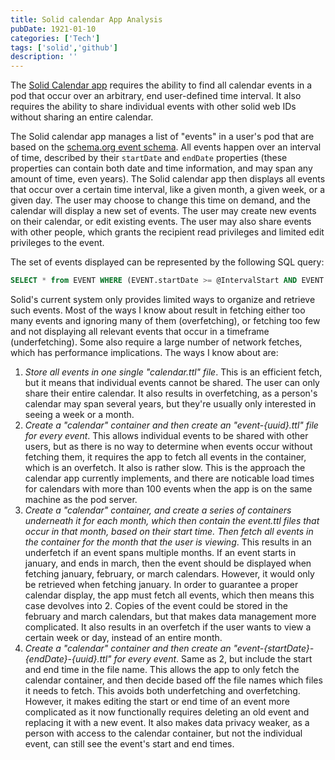```yaml
---
title: Solid calendar App Analysis
pubDate: 1921-01-10
categories: ['Tech']
tags: ['solid','github']
description: ''
---
```


The [Solid Calendar app](https://github.com/timbot1789/solid-calendar) requires the ability to find all calendar events in a pod that occur over an arbitrary, end user-defined time interval. It also requires the ability to share individual events with other solid web IDs without sharing an entire calendar.

The Solid calendar app manages a list of "events" in a user's pod that are based on the [schema.org event schema](https://schema.org/Event). All events happen over an interval of time, described by their `startDate` and `endDate` properties (these properties can contain both date and time information, and may span any amount of time, even years). The Solid calendar app then displays all events that occur over a certain time interval, like a given month, a given week, or a given day. The user may choose to change this time on demand, and the calendar will display a new set of events. The user may create new events on their calendar, or edit existing events. The user may also share events with other people, which grants the recipient read privileges and limited edit privileges to the event.

The set of events displayed can be represented by the following SQL query:

```SQL
SELECT * from EVENT WHERE (EVENT.startDate >= @IntervalStart AND EVENT.startDate <= @IntervalEnd) OR (EVENT.endDate >= @IntervalStart AND EVENT.endDate <= @IntervalEnd) OR (EVENT.startDate < @IntervalStart AND EVENT.endDate > @IntervalEnd);
```

Solid's current system only provides limited ways to organize and retrieve such events. Most of the ways I know about result in fetching either too many events and ignoring many of them (overfetching), or fetching too few and not displaying all relevant events that occur in a timeframe (underfetching). Some also require a large number of network fetches, which has performance implications. The ways I know about are:

1. _Store all events in one single "calendar.ttl" file_. This is an efficient fetch, but it means that individual events cannot be shared. The user can only share their entire calendar. It also results in overfetching, as a person's calendar may span several years, but they're usually only interested in seeing a week or a month.
2. _Create a "calendar" container and then create an "event-{uuid}.ttl" file for every event_. This allows individual events to be shared with other users, but as there is no way to determine when events occur without fetching them, it requires the app to fetch all events in the container, which is an overfetch. It also is rather slow. This is the approach the calendar app currently implements, and there are noticable load times for calendars with more than 100 events when the app is on the same machine as the pod server. 
3. _Create a "calendar" container, and create a series of containers underneath it for each month, which then contain the event.ttl files that occur in that month, based on their start time. Then fetch all events in the container for the month that the user is viewing_. This results in an underfetch if an event spans multiple months. If an event starts in january, and ends in march, then the event should be displayed when fetching january, february, or march calendars. However, it would only be retrieved when fetching january. In order to guarantee a proper calendar display, the app must fetch all events, which then means this case devolves into 2. Copies of the event could be stored in the february and march calendars, but that makes data management more complicated. It also results in an overfetch if the user wants to view a certain week or day, instead of an entire month.
4. _Create a "calendar" container and then create an "event-{startDate}-{endDate}-{uuid}.ttl" for every event_. Same as 2, but include the start and end time in the file name. This allows the app to only fetch the calendar container, and then decide based off the file names which files it needs to fetch. This avoids both underfetching and overfetching. However, it makes editing the start or end time of an event more complicated as it now functionally requires deleting an old event and replacing it with a new event. It also makes data privacy weaker, as a person with access to the calendar container, but not the individual event, can still see the event's start and end times.
